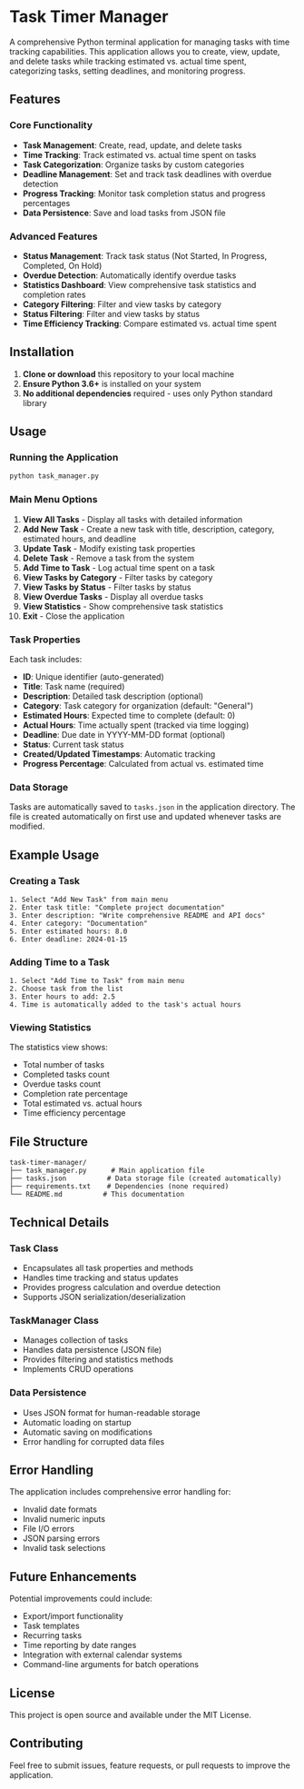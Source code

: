 # Task Timer Manager

A comprehensive Python terminal application for managing tasks with time tracking capabilities. This application allows you to create, view, update, and delete tasks while tracking estimated vs. actual time spent, categorizing tasks, setting deadlines, and monitoring progress.

## Features

### Core Functionality
- **Task Management**: Create, read, update, and delete tasks
- **Time Tracking**: Track estimated vs. actual time spent on tasks
- **Task Categorization**: Organize tasks by custom categories
- **Deadline Management**: Set and track task deadlines with overdue detection
- **Progress Tracking**: Monitor task completion status and progress percentages
- **Data Persistence**: Save and load tasks from JSON file

### Advanced Features
- **Status Management**: Track task status (Not Started, In Progress, Completed, On Hold)
- **Overdue Detection**: Automatically identify overdue tasks
- **Statistics Dashboard**: View comprehensive task statistics and completion rates
- **Category Filtering**: Filter and view tasks by category
- **Status Filtering**: Filter and view tasks by status
- **Time Efficiency Tracking**: Compare estimated vs. actual time spent

## Installation

1. **Clone or download** this repository to your local machine
2. **Ensure Python 3.6+** is installed on your system
3. **No additional dependencies** required - uses only Python standard library

## Usage

### Running the Application

```bash
python task_manager.py
```

### Main Menu Options

1. **View All Tasks** - Display all tasks with detailed information
2. **Add New Task** - Create a new task with title, description, category, estimated hours, and deadline
3. **Update Task** - Modify existing task properties
4. **Delete Task** - Remove a task from the system
5. **Add Time to Task** - Log actual time spent on a task
6. **View Tasks by Category** - Filter tasks by category
7. **View Tasks by Status** - Filter tasks by status
8. **View Overdue Tasks** - Display all overdue tasks
9. **View Statistics** - Show comprehensive task statistics
10. **Exit** - Close the application

### Task Properties

Each task includes:
- **ID**: Unique identifier (auto-generated)
- **Title**: Task name (required)
- **Description**: Detailed task description (optional)
- **Category**: Task category for organization (default: "General")
- **Estimated Hours**: Expected time to complete (default: 0)
- **Actual Hours**: Time actually spent (tracked via time logging)
- **Deadline**: Due date in YYYY-MM-DD format (optional)
- **Status**: Current task status
- **Created/Updated Timestamps**: Automatic tracking
- **Progress Percentage**: Calculated from actual vs. estimated time

### Data Storage

Tasks are automatically saved to `tasks.json` in the application directory. The file is created automatically on first use and updated whenever tasks are modified.

## Example Usage

### Creating a Task
```
1. Select "Add New Task" from main menu
2. Enter task title: "Complete project documentation"
3. Enter description: "Write comprehensive README and API docs"
4. Enter category: "Documentation"
5. Enter estimated hours: 8.0
6. Enter deadline: 2024-01-15
```

### Adding Time to a Task
```
1. Select "Add Time to Task" from main menu
2. Choose task from the list
3. Enter hours to add: 2.5
4. Time is automatically added to the task's actual hours
```

### Viewing Statistics
The statistics view shows:
- Total number of tasks
- Completed tasks count
- Overdue tasks count
- Completion rate percentage
- Total estimated vs. actual hours
- Time efficiency percentage

## File Structure

```
task-timer-manager/
├── task_manager.py      # Main application file
├── tasks.json          # Data storage file (created automatically)
├── requirements.txt    # Dependencies (none required)
└── README.md          # This documentation
```

## Technical Details

### Task Class
- Encapsulates all task properties and methods
- Handles time tracking and status updates
- Provides progress calculation and overdue detection
- Supports JSON serialization/deserialization

### TaskManager Class
- Manages collection of tasks
- Handles data persistence (JSON file)
- Provides filtering and statistics methods
- Implements CRUD operations

### Data Persistence
- Uses JSON format for human-readable storage
- Automatic loading on startup
- Automatic saving on modifications
- Error handling for corrupted data files

## Error Handling

The application includes comprehensive error handling for:
- Invalid date formats
- Invalid numeric inputs
- File I/O errors
- JSON parsing errors
- Invalid task selections

## Future Enhancements

Potential improvements could include:
- Export/import functionality
- Task templates
- Recurring tasks
- Time reporting by date ranges
- Integration with external calendar systems
- Command-line arguments for batch operations

## License

This project is open source and available under the MIT License.

## Contributing

Feel free to submit issues, feature requests, or pull requests to improve the application.
